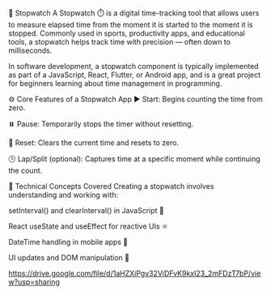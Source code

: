 📘 Stopwatch 
A Stopwatch ⏱️ is a digital time-tracking tool that allows users to measure elapsed time from the moment it is started to the moment it is stopped. Commonly used in sports, productivity apps, and educational tools, a stopwatch helps track time with precision — often down to milliseconds.

In software development, a stopwatch component is typically implemented as part of a JavaScript, React, Flutter, or Android app, and is a great project for beginners learning about time management in programming.

⚙️ Core Features of a Stopwatch App
▶️ Start: Begins counting the time from zero.

⏸️ Pause: Temporarily stops the timer without resetting.

🔄 Reset: Clears the current time and resets to zero.

🕒 Lap/Split (optional): Captures time at a specific moment while continuing the count.

🧠 Technical Concepts Covered
Creating a stopwatch involves understanding and working with:

setInterval() and clearInterval() in JavaScript 🧩

React useState and useEffect for reactive UIs ⚛️

DateTime handling in mobile apps 📱

UI updates and DOM manipulation 🎨

https://drive.google.com/file/d/1aHZXiPgv32ViDFvK9kxI23_2mFDzT7bP/view?usp=sharing


